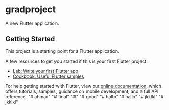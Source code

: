 # gradproject

A new Flutter application.

## Getting Started

This project is a starting point for a Flutter application.

A few resources to get you started if this is your first Flutter project:

- [Lab: Write your first Flutter app](https://flutter.dev/docs/get-started/codelab)
- [Cookbook: Useful Flutter samples](https://flutter.dev/docs/cookbook)

For help getting started with Flutter, view our
[online documentation](https://flutter.dev/docs), which offers tutorials,
samples, guidance on mobile development, and a full API reference.
"# ahmad" 
"# final" 
"#l" 
"# good" 
"# hallo" 
"# hallo" 
"# jkklkl" 
"# jkklkl" 
